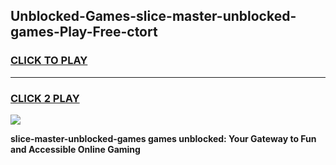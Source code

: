 
## Unblocked-Games-slice-master-unblocked-games-Play-Free-ctort
<h3>
<a href="https://premium76.site?title=slice-master-unblocked-games&ref=24M">CLICK TO PLAY</a></h3>
<hr>

<h3>
<a href="https://premium76.site?title=slice-master-unblocked-games&ref=24M">CLICK 2 PLAY</a>
  
</h3>

<a href="https://premium76.site?title=slice-master-unblocked-games&ref=24M"><img src="https://clearcache.store/games.png"></a>


**slice-master-unblocked-games games unblocked: Your Gateway to Fun and Accessible Online Gaming**
